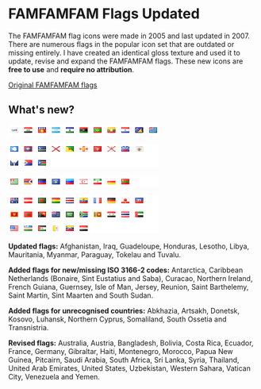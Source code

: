 # FAMFAMFAM Flags Updated

The FAMFAMFAM flag icons were made in 2005 and last updated in 2007. There are numerous flags in the popular icon set that are outdated or missing entirely. I have created an identical gloss texture and used it to update, revise and expand the FAMFAMFAM flags. These new icons are **free to use** and **require no attribution**.

[Original FAMFAMFAM flags](http://famfamfam.com/lab/icons/flags/)

## What's new?

![Updated](https://github.com/shoal3/famfamfam-flags-updated/blob/main/images/updated.png?raw=true)

![Missing ISO](https://github.com/shoal3/famfamfam-flags-updated/blob/main/images/missing_iso.png?raw=true)

![Unrecognised](https://github.com/shoal3/famfamfam-flags-updated/blob/main/images/unrecognised.png?raw=true)

![Revised](https://github.com/shoal3/famfamfam-flags-updated/blob/main/images/revised.png?raw=true)

**Updated flags:** Afghanistan, Iraq, Guadeloupe, Honduras, Lesotho, Libya, Mauritania, Myanmar, Paraguay, Tokelau and Tuvalu.

**Added flags for new/missing ISO 3166-2 codes:** Antarctica, Caribbean Netherlands (Bonaire, Sint Eustatius and Saba), Curacao, Northern Ireland, French Guiana, Guernsey, Isle of Man, Jersey, Reunion, Saint Barthelemy, Saint Martin, Sint Maarten and South Sudan.

**Added flags for unrecognised countries:** Abkhazia, Artsakh, Donetsk, Kosovo, Luhansk, Northern Cyprus, Somaliland, South Ossetia and Transnistria.

**Revised flags:** Australia, Austria, Bangladesh, Bolivia, Costa Rica, Ecuador, France, Germany, Gibraltar, Haiti, Montenegro, Morocco, Papua New Guinea, Pitcairn, Saudi Arabia, South Africa, Sri Lanka, Syria, Thailand, United Arab Emirates, United States, Uzbekistan, Western Sahara, Vatican City, Venezuela and Yemen.
